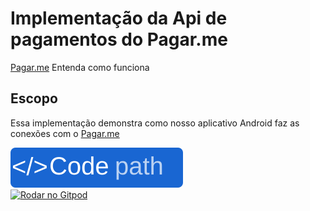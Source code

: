 # Implementação da Api de pagamentos do Pagar.me
[Pagar.me](https://docs.pagar.me/docs/overview-principal) Entenda como funciona

## Escopo
Essa implementação demonstra como nosso aplicativo Android faz as conexões com o [Pagar.me](https://docs.pagar.me/docs/overview-principal)

[![Code](https://raw.githubusercontent.com/Allanksr/appmeunegocio/f82a17b23625e8c940ad80a36cbc7412a371915f/documentacao-planilha/imagens/code.svg)](https://github.com/Allanksr/Projeto%20Meu%20Negócio/Implementation%20Pagar.me)<br>
[![Rodar no Gitpod](https://gitpod.io/button/open-in-gitpod.svg)](http://gitpod.io/#https://github.com/Allanksr/appmeunegocio) 
